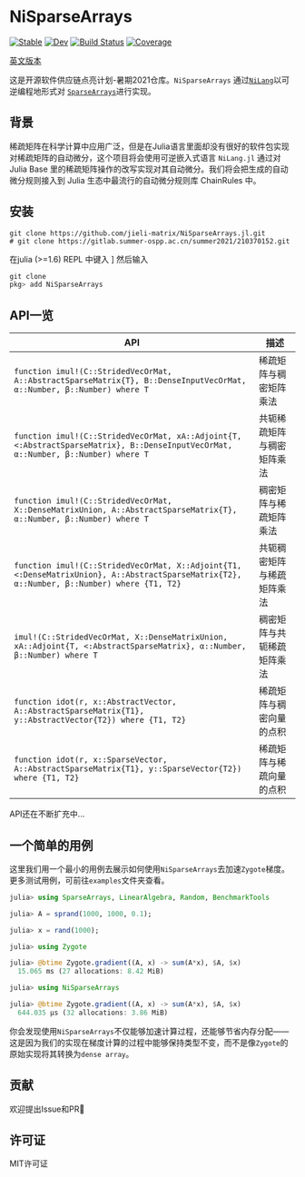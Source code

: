 # NiSparseArrays

[![Stable](https://img.shields.io/badge/docs-stable-blue.svg)](https://jieli-matrix.github.io/NiSparseArrays.jl/stable)
[![Dev](https://img.shields.io/badge/docs-dev-blue.svg)](https://jieli-matrix.github.io/NiSparseArrays.jl/dev)
[![Build Status](https://github.com/jieli-matrix/NiSparseArrays.jl/workflows/CI/badge.svg)](https://github.com/jieli-matrix/NiSparseArrays.jl/actions)
[![Coverage](https://codecov.io/gh/jieli-matrix/NiSparseArrays.jl/branch/master/graph/badge.svg)](https://codecov.io/gh/jieli-matrix/NiSparseArrays.jl)

[英文版本](README.md)

这是开源软件供应链点亮计划-暑期2021仓库。`NiSparseArrays` 通过[`NiLang`](https://giggleliu.github.io/NiLang.jl/dev/)以可逆编程地形式对 [`SparseArrays`](https://docs.julialang.org/en/v1/stdlib/SparseArrays/)进行实现。 

## 背景

稀疏矩阵在科学计算中应用广泛，但是在Julia语言里面却没有很好的软件包实现对稀疏矩阵的自动微分，这个项目将会使用可逆嵌入式语言 `NiLang.jl` 通过对 Julia Base 里的稀疏矩阵操作的改写实现对其自动微分。我们将会把生成的自动微分规则接入到 Julia 生态中最流行的自动微分规则库 ChainRules 中。

## 安装 

``` shell
git clone https://github.com/jieli-matrix/NiSparseArrays.jl.git
# git clone https://gitlab.summer-ospp.ac.cn/summer2021/210370152.git
```

在julia (>=1.6) REPL 中键入 ] 然后输入

``` julia
git clone 
pkg> add NiSparseArrays 
```

## API一览  

| API             | 描述        |
| ---------------- | --------------- |
| `function imul!(C::StridedVecOrMat, A::AbstractSparseMatrix{T}, B::DenseInputVecOrMat, α::Number, β::Number) where T`   | 稀疏矩阵与稠密矩阵乘法 |
|`function imul!(C::StridedVecOrMat, xA::Adjoint{T, <:AbstractSparseMatrix}, B::DenseInputVecOrMat, α::Number, β::Number) where T` |  共轭稀疏矩阵与稠密矩阵乘法|
|`function imul!(C::StridedVecOrMat, X::DenseMatrixUnion, A::AbstractSparseMatrix{T}, α::Number, β::Number) where T`| 稠密矩阵与稀疏矩阵乘法 |
|`function imul!(C::StridedVecOrMat, X::Adjoint{T1, <:DenseMatrixUnion}, A::AbstractSparseMatrix{T2}, α::Number, β::Number) where {T1, T2}`| 共轭稠密矩阵与稀疏矩阵乘法 |
|`imul!(C::StridedVecOrMat, X::DenseMatrixUnion, xA::Adjoint{T, <:AbstractSparseMatrix}, α::Number, β::Number) where T`|稠密矩阵与共轭稀疏矩阵乘法 |
|`function idot(r, x::AbstractVector, A::AbstractSparseMatrix{T1}, y::AbstractVector{T2}) where {T1, T2}` | 稀疏矩阵与稠密向量的点积|
|`function idot(r, x::SparseVector, A::AbstractSparseMatrix{T1}, y::SparseVector{T2}) where {T1, T2}`| 稀疏矩阵与稀疏向量的点积|

API还在不断扩充中...

## 一个简单的用例

这里我们用一个最小的用例去展示如何使用`NiSparseArrays`去加速`Zygote`梯度。更多测试用例，可前往`examples`文件夹查看。

``` julia 
julia> using SparseArrays, LinearAlgebra, Random, BenchmarkTools

julia> A = sprand(1000, 1000, 0.1);

julia> x = rand(1000);

julia> using Zygote

julia> @btime Zygote.gradient((A, x) -> sum(A*x), $A, $x)
  15.065 ms (27 allocations: 8.42 MiB)

julia> using NiSparseArrays

julia> @btime Zygote.gradient((A, x) -> sum(A*x), $A, $x)
  644.035 μs (32 allocations: 3.86 MiB)
```

你会发现使用`NiSparseArrays`不仅能够加速计算过程，还能够节省内存分配——这是因为我们的实现在梯度计算的过程中能够保持类型不变，而不是像`Zygote`的原始实现将其转换为`dense array`。

## 贡献

欢迎提出Issue和PR👏

## 许可证

MIT许可证